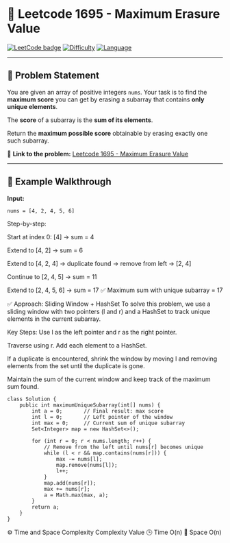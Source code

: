 # 🌟 Leetcode 1695 - Maximum Erasure Value

[![LeetCode badge](https://img.shields.io/badge/LeetCode-1695-blue.svg?logo=leetcode&logoColor=white)](https://leetcode.com/problems/maximum-erasure-value/)
[![Difficulty](https://img.shields.io/badge/Difficulty-Medium-yellow.svg)](https://leetcode.com/problems/maximum-erasure-value/)
[![Language](https://img.shields.io/badge/Language-Java-orange.svg)](https://www.java.com/)

---

## 📌 Problem Statement

You are given an array of positive integers `nums`. Your task is to find the **maximum score** you can get by erasing a subarray that contains **only unique elements**.

The **score** of a subarray is the **sum of its elements**.

Return the **maximum possible score** obtainable by erasing exactly one such subarray.

🔗 **Link to the problem:** [Leetcode 1695 - Maximum Erasure Value](https://leetcode.com/problems/maximum-erasure-value/)

---

## 🧠 Example Walkthrough

**Input:**  
```text
nums = [4, 2, 4, 5, 6]
```
Step-by-step:

Start at index 0: [4] → sum = 4

Extend to [4, 2] → sum = 6

Extend to [4, 2, 4] → duplicate found → remove from left → [2, 4]

Continue to [2, 4, 5] → sum = 11

Extend to [2, 4, 5, 6] → sum = 17
✅ Maximum sum with unique subarray = 17

✅ Approach: Sliding Window + HashSet
To solve this problem, we use a sliding window with two pointers (l and r) and a HashSet to track unique elements in the current subarray.

Key Steps:
Use l as the left pointer and r as the right pointer.

Traverse using r. Add each element to a HashSet.

If a duplicate is encountered, shrink the window by moving l and removing elements from the set until the duplicate is gone.

Maintain the sum of the current window and keep track of the maximum sum found.

```
class Solution {
    public int maximumUniqueSubarray(int[] nums) {
        int a = 0;       // Final result: max score
        int l = 0;       // Left pointer of the window
        int max = 0;     // Current sum of unique subarray
        Set<Integer> map = new HashSet<>();
        
        for (int r = 0; r < nums.length; r++) {
            // Remove from the left until nums[r] becomes unique
            while (l < r && map.contains(nums[r])) {
                max -= nums[l];
                map.remove(nums[l]);
                l++;
            }
            map.add(nums[r]);
            max += nums[r];
            a = Math.max(max, a);
        }
        return a;
    }
}
```
⚙️ Time and Space Complexity
Complexity	Value
🕒 Time	O(n)
🧠 Space	O(n)
